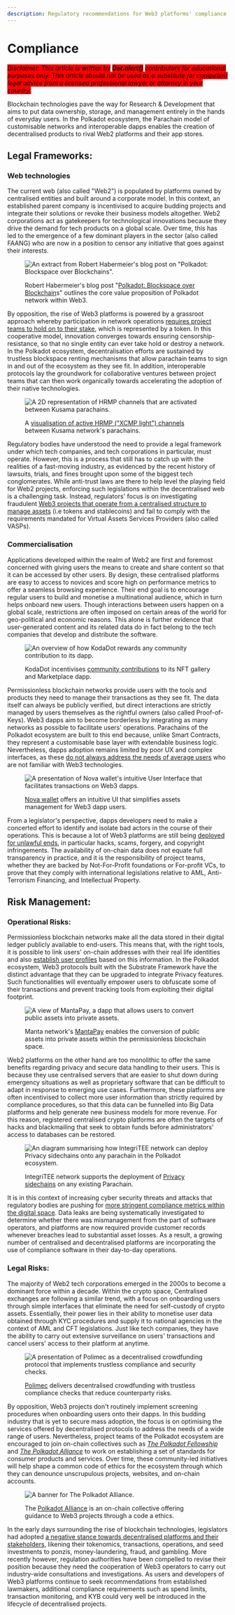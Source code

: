 ```yaml
---
description: Regulatory recommendations for Web3 platforms' compliance.
---
```


# Compliance

_<mark style="background-color:red;">Disclaimer: This article is written by</mark> <mark style="background-color:red;"></mark><mark style="background-color:red;">**Dot.alert()**</mark> <mark style="background-color:red;"></mark><mark style="background-color:red;">contributors for educational purposes only. This article should not be used as a substitute for competent legal advice from a licensed professional lawyer or attorney in your country.</mark>_



Blockchain technologies pave the way for Research & Development that aims to put data ownership, storage, and management entirely in the hands of everyday users. In the Polkadot ecosystem, the Parachain model of customisable networks and interoperable dapps enables the creation of decentralised products to rival Web2 platforms and their app stores.



## Legal Frameworks:

### Web technologies

The current web (also called "Web2") is populated by platforms owned by centralised entities and built around a corporate model. In this context, an established parent company is incentivised to acquire budding projects and integrate their solutions or revoke their business models altogether. Web2 corporations act as gatekeepers for technological innovations because they drive the demand for tech products on a global scale. Over time, this has led to the emergence of a few dominant players in the sector (also called FAANG) who are now in a position to censor any initiative that goes against their interests.

<figure><img src="../../../.gitbook/assets/R_PBlockspacePolkadot.JPG" alt="An extract from Robert Habermeier&#x27;s blog post on &#x22;Polkadot: Blockspace over Blockchains&#x22;."><figcaption><p>Robert Habermeier's blog post "<a href="https://www.rob.tech/polkadot-blockspace-over-blockchains/">Polkadot: Blockspace over Blockchain</a>s" outlines the core value proposition of Polkadot network within Web3. </p></figcaption></figure>

By opposition, the rise of Web3 platforms is powered by a grassroot approach whereby participation in network operations [requires project teams to hold on to their stake](https://research.web3.foundation/en/latest/polkadot/NPoS/index.html), which is represented by a token. In this cooperative model, innovation converges towards ensuring censorship-resistance, so that no single entity can ever take hold or destroy a network. In the Polkadot ecosystem, decentralisation efforts are sustained by trustless blockspace renting mechanisms that allow parachain teams to sign in and out of the ecosystem as they see fit. In addition, interoperable protocols lay the groundwork for collaborative ventures between project teams that can then work organically towards accelerating the adoption of their native technologies.

<figure><img src="../../../.gitbook/assets/R_PHRMPChannelsKusama.JPG" alt="A 2D representation of HRMP channels that are activated between Kusama parachains."><figcaption><p>A <a href="https://dotsama-channels.vercel.app/#/">visualisation of active HRMP ("XCMP light") channels</a> between Kusama network's parachains.</p></figcaption></figure>

Regulatory bodies have understood the need to provide a legal framework under which tech companies, and tech corporations in particular, must operate. However, this is a process that still has to catch up with the realities of a fast-moving industry, as evidenced by the recent history of lawsuits, trials, and fines brought upon some of the biggest tech conglomerates. While anti-trust laws are there to help level the playing field for Web2 projects, enforcing such legislations within the decentralised web is a challenging task. Instead, regulators' focus is on investigating fraudulent [Web3 projects that operate from a centralised structure to manage assets](https://www.bis.org/publ/qtrpdf/r\_qt2112b.htm) (i.e tokens and stablecoins) and fail to comply with the requirements mandated for Virtual Assets Services Providers (also called VASPs).



### Commercialisation&#x20;

Applications developed within the realm of Web2 are first and foremost concerned with giving users the means to create and share content so that it can be accessed by other users. By design, these centralised platforms are easy to access to novices and score high on performance metrics to offer a seamless browsing experience. Their end goal is to encourage regular users to build and monetise a multinational audience, which in turn helps onboard new users. Though interactions between users happen on a global scale, restrictions are often imposed on certain areas of the world for geo-political and economic reasons. This alone is further evidence that user-generated content and its related data do in fact belong to the tech companies that develop and distribute the software.

<figure><img src="../../../.gitbook/assets/R_PKodaDotContributions.JPG" alt="An overview of how KodaDot rewards any community contribution to its dapp."><figcaption><p>KodaDot incentivises <a href="https://beta.kodadot.xyz/contribute">community contributions</a> to its NFT gallery and Marketplace dapp.</p></figcaption></figure>

Permissionless blockchain networks provide users with the tools and products they need to manage their transactions as they see fit. The data itself can always be publicly verified, but direct interactions are strictly managed by users themselves as the rightful owners (also called Proof-of-Keys). Web3 dapps aim to become borderless by integrating as many networks as possible to facilitate users' operations. Parachains of the Polkadot ecosystem are built to this end because, unlike Smart Contracts, they represent a customisable base layer with extendable business logic. Nevertheless, dapps adoption remains limited by poor UX and complex interfaces, as these [do not always address the needs of average users](https://builtin.com/blockchain/web3-ui-sucks) who are not familiar with Web3 technologies.&#x20;

<figure><img src="../../../.gitbook/assets/R_PNovawalletUI.JPG" alt="A presentation of Nova wallet&#x27;s intuitive User Interface that facilitates transactions on Web3 dapps. "><figcaption><p><a href="https://novawallet.io/">Nova wallet</a> offers an intuitive UI that simplifies assets management for Web3 dapp users.</p></figcaption></figure>

From a legislator's perspective, dapps developers need to make a concerted effort to identify and isolate bad actors in the course of their operations. This is because a lot of Web3 platforms are still being [deployed for unlawful ends](https://go.chainalysis.com/2023-crypto-crime-report.html), in particular hacks, scams, forgery, and copyright infringements. The availability of on-chain data does not equate full transparency in practice, and it is the responsibility of project teams, whether they are backed by Not-For-Profit foundations or For-profit VCs, to prove that they comply with international legislations relative to AML, Anti-Terrorism Financing, and Intellectual Property.



## Risk Management:

### Operational Risks:&#x20;

Permissionless blockchain networks make all the data stored in their digital ledger publicly available to end-users. This means that, with the right tools, it is possible to link users' on-chain addresses with their real life identities and also [establish user profiles](https://www.fatf-gafi.org/en/publications/methodsandtrends/documents/virtual-assets-red-flag-indicators.html) based on this information. In the Polkadot ecosystem, Web3 protocols built with the Substrate Framework have the distinct advantage that they can be upgraded to integrate Privacy features. Such functionalities will eventually empower users to obfuscate some of their transactions and prevent tracking tools from exploiting their digital footprint.&#x20;

<figure><img src="../../../.gitbook/assets/R_PMantaPayPrivacy.jpg" alt="A view of MantaPay, a dapp that allows users to convert public assets into private assets."><figcaption><p> Manta network's <a href="https://app.manta.network/calamari/transact">MantaPay</a> enables the conversion of public assets into private assets within the permissionless blockchain space.</p></figcaption></figure>

Web2 platforms on the other hand are too monolithic to offer the same benefits regarding privacy and secure data handling to their users. This is because they use centralised servers that are easier to shut down during emergency situations as well as proprietary software that can be difficult to adapt in response to emerging use cases. Furthermore, these platforms are often incentivised to collect more user information than strictly required by compliance procedures, so that this data can be funnelled into Big Data platforms and help generate new business models for more revenue. For this reason, registered centralised crypto platforms are often the targets of hacks and blackmailing that seek to obtain funds before administrators' access to databases can be restored.

<figure><img src="../../../.gitbook/assets/R_PIntegriTEESidechainPrivacy.JPG" alt="An diagram summarising how IntegriTEE network can deploy Privacy sidechains onto any parachain in the Polkadot ecosystem."><figcaption><p>IntegriTEE network supports the deployment of <a href="https://medium.com/integritee/a-privacy-sidechain-for-all-polkadot-kusama-chains-1bb52dc9b0d7">Privacy sidechains</a> on any existing Parachain.</p></figcaption></figure>

It is in this context of increasing cyber security threats and attacks that regulatory bodies are pushing for [more stringent compliance metrics within the digital space](https://www.imf.org/en/Blogs/Articles/2023/03/02/mounting-cyber-threats-mean-financial-firms-urgently-need-better-safeguards). Data leaks are being systematically investigated to determine whether there was mismanagement from the part of software operators, and platforms are now required provide customer records whenever breaches lead to substantial asset losses. As a result, a growing number of centralised and decentralised platforms are incorporating the use of compliance software in their day-to-day operations.



### Legal Risks:&#x20;

The majority of Web2 tech corporations emerged in the 2000s to become a dominant force within a decade. Within the crypto space, Centralised exchanges are following a similar trend, with a focus on onboarding users through simple interfaces that eliminate the need for self-custody of crypto assets. Essentially, their power lies in their ability to monetise user data obtained through KYC procedures and supply it to national agencies in the context of AML and CFT legislations. Just like tech companies, they have the ability to carry out extensive surveillance on users' transactions and cancel users' access to their platform at anytime.

<figure><img src="../../../.gitbook/assets/R_PPolimeccompliance.JPG" alt="A presentation of Polimec as a decentralised crowdfunding protocol that implements trustless compliance and security checks."><figcaption><p><a href="https://www.polimec.org/">Polimec</a> delivers decentralised crowdfunding with trustless compliance checks that reduce counterparty risks.</p></figcaption></figure>

By opposition, Web3 projects don't routinely implement screening procedures when onboarding users onto their dapps. In this budding industry that is yet to secure mass adoption, the focus is on optimising the services offered by decentralised protocols to address the needs of a wide range of users. Nevertheless, project teams of the Polkadot ecosystem are encouraged to join on-chain collectives such as [_The Polkadot Fellowship_](https://github.com/polkadot-fellows/manifesto) and [_The Polkadot Alliance_](https://medium.com/acalanetwork/on-chain-polkadot-alliance-formed-to-recognize-ecosystem-contributors-and-establish-community-480d83eab136) to work on establishing a set of standards for consumer products and services. Over time, these community-led initiatives will help shape a common code of ethics for the ecosystem through which they can denounce unscrupulous projects, websites, and on-chain accounts.

<figure><img src="../../../.gitbook/assets/R_PPolkadotAlliance.png" alt="A banner for The Polkadot Alliance."><figcaption><p>The <a href="https://medium.com/acalanetwork/on-chain-polkadot-alliance-formed-to-recognize-ecosystem-contributors-and-establish-community-480d83eab136">Polkadot Alliance</a> is an on-chain collective offering guidance to Web3 projects through a code a ethics.</p></figcaption></figure>

In the early days surrounding the rise of blockchain technologies, legislators had adopted [a negative stance towards decentralised platforms and their stakeholders](https://www.imf.org/en/Blogs/Articles/2018/03/13/addressing-the-dark-side-of-the-crypto-world), likening their tokenomics, transactions, operations, and seed investments to ponzis, money-laundering, fraud, and gambling. More recently however, regulation authorities have been compelled to revise their position because they need the cooperation of Web3 operators to carry out industry-wide consultations and investigations. As users and developers of Web3 platforms continue to seek recommendations from established lawmakers, additional compliance requirements such as spend limits, transaction monitoring, and KYB could very well be introduced in the lifecycle of decentralised projects.

